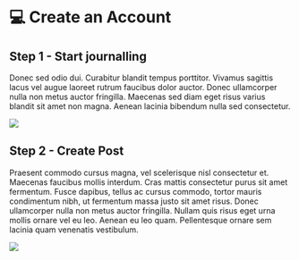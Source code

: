 # 💻 Create an Account

## Step 1 - Start journalling

Donec sed odio dui. Curabitur blandit tempus porttitor. Vivamus sagittis lacus vel augue laoreet rutrum faucibus dolor auctor. Donec ullamcorper nulla non metus auctor fringilla. Maecenas sed diam eget risus varius blandit sit amet non magna. Aenean lacinia bibendum nulla sed consectetur.

![](https://images.unsplash.com/photo-1522881451255-f59ad836fdfb?crop=entropy\&cs=tinysrgb\&fm=jpg\&ixid=MnwxOTcwMjR8MHwxfHNlYXJjaHw0fHx3cml0ZXxlbnwwfHx8fDE2NjA1ODc5Nzk\&ixlib=rb-1.2.1\&q=80)

## Step 2 - Create Post

Praesent commodo cursus magna, vel scelerisque nisl consectetur et. Maecenas faucibus mollis interdum. Cras mattis consectetur purus sit amet fermentum. Fusce dapibus, tellus ac cursus commodo, tortor mauris condimentum nibh, ut fermentum massa justo sit amet risus. Donec ullamcorper nulla non metus auctor fringilla. Nullam quis risus eget urna mollis ornare vel eu leo. Aenean eu leo quam. Pellentesque ornare sem lacinia quam venenatis vestibulum.

![](https://images.unsplash.com/photo-1515378791036-0648a3ef77b2?crop=entropy\&cs=tinysrgb\&fm=jpg\&ixid=MnwxOTcwMjR8MHwxfHNlYXJjaHw2fHxwb3N0fGVufDB8fHx8MTY2MDU4ODAzMg\&ixlib=rb-1.2.1\&q=80)
